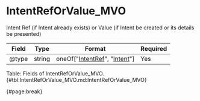 <!--
    ATTENTION: This file was generated via gradle!
               Do NOT manually edit this file! Any such changes will be overwritten!
-->

# IntentRefOrValue_MVO

Intent Ref (if Intent already exists) or Value (if Intent be created or its details be presented)

| Field | Type | Format | Required |
| ------- | ------- | ------- | --- |
| @type | string | oneOf["[IntentRef](#intentref_mvo)", "[Intent](#intent_mvo)"] | Yes |

Table: Fields of IntentRefOrValue_MVO. {#tbl:IntentRefOrValue_MVO.md:IntentRefOrValue_MVO}

{#page:break}
